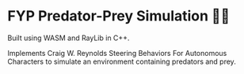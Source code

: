 # FYP Predator-Prey Simulation 🦊🐰
Built using WASM and RayLib in C++.

Implements Craig W. Reynolds Steering Behaviors For Autonomous Characters to simulate an environment containing predators and prey.
